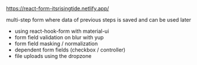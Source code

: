 https://react-form-itsrisingtide.netlify.app/

multi-step form where data of previous steps is saved and can be used later

- using react-hook-form with material-ui
- form field validation on blur with yup 
- form field masking / normalization
- dependent form fields (checkbox /  controller)
- file uploads using the dropzone

